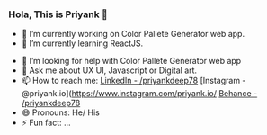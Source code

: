 ### Hola, This is Priyank 👋

- 🔭 I’m currently working on Color Pallete Generator web app.
- 🌱 I’m currently learning ReactJS.
<!-- - 👯 I’m looking to collaborate on ... -->
- 🤔 I’m looking for help with Color Pallete Generator web app
- 💬 Ask me about UX UI, Javascript or Digital art.
- 📫 How to reach me: [LinkedIn - /priyankdeep78](https://www.linkedin.com/in/priyankdeep78/) [Instagram - @priyank.io](https://www.instagram.com/priyank.io/ [Behance - /priyankdeep78](https://www.behance.net/priyankdeep78)
- 😄 Pronouns: He/ His
- ⚡ Fun fact: ...
